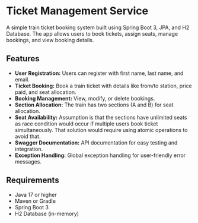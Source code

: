 # Ticket Management Service

A simple train ticket booking system built using Spring Boot 3, JPA, and H2 Database. The app allows users to book tickets, assign seats, manage bookings, and view booking details.

## Features

- **User Registration:** Users can register with first name, last name, and email.
- **Ticket Booking:** Book a train ticket with details like from/to station, price paid, and seat allocation.
- **Booking Management:** View, modify, or delete bookings.
- **Section Allocation:** The train has two sections (A and B) for seat allocation.
- **Seat Availability:** Assumption is that the sections have unlimited seats as race condition would occur if multiple users book ticket simultaneously. That solution would require using atomic operations to avoid that.
- **Swagger Documentation:** API documentation for easy testing and integration.
- **Exception Handling:** Global exception handling for user-friendly error messages.

## Requirements

- Java 17 or higher
- Maven or Gradle
- Spring Boot 3
- H2 Database (in-memory)

